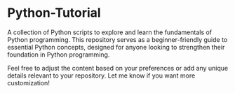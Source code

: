 # Python-Tutorial
A collection of Python scripts to explore and learn the fundamentals of Python programming. This repository serves as a beginner-friendly guide to essential Python concepts, designed for anyone looking to strengthen their foundation in Python programming.





Feel free to adjust the content based on your preferences or add any unique details relevant to your repository. Let me know if you want more customization!
